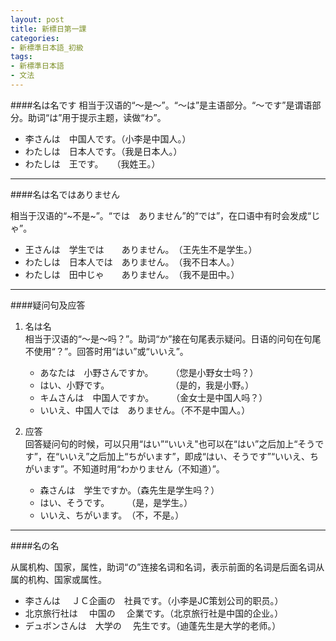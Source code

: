 ```yaml
---
layout: post
title: 新標日第一課
categories:
- 新標準日本語_初級
tags:
- 新標準日本語
- 文法
---
```

  
  
####名は名です
相当于汉语的“～是～”。“～は”是主语部分。“～です”是谓语部分。助词“は”用于提示主题，读做“わ”。

* 李さんは　中国人です。（小李是中国人。）
* わたしは　日本人です。（我是日本人。）
* わたしは　王です。　　（我姓王。）

---
####名は名ではありません

相当于汉语的“~不是~”。“では　ありません”的“では”，在口语中有时会发成“じゃ”。

* 王さんは　学生では　　ありません。　（王先生不是学生。）
* わたしは　日本人では　ありません。　（我不日本人。）
* わたしは　田中じゃ　　ありません。　（我不是田中。）

---
####疑问句及应答
1. 名は名  
相当于汉语的“～是～吗？”。助词“か”接在句尾表示疑问。日语的问句在句尾不使用“？”。回答时用“はい”或“いいえ”。
	
	* あなたは　小野さんですか。　　　（您是小野女士吗？）
	* はい、小野です。　　　　　　　　（是的，我是小野。）
	* キムさんは　中国人ですか。　　　（金女士是中国人吗？）
	* いいえ、中国人では　ありません。（不不是中国人。）

2. 应答  
回答疑问句的时候，可以只用“はい”“いいえ"也可以在“はい”之后加上“そうです”，在“いいえ”之后加上“ちがいます”，即成“はい、そうです”“いいえ、ちがいます”。不知道时用“わかりません（不知道）”。

	* 森さんは　学生ですか。（森先生是学生吗？）
	* はい、そうです。　　　（是，是学生。）
	* いいえ、ちがいます。　（不，不是。）

---
####名の名

从属机构、国家，属性，助词“の”连接名词和名词，表示前面的名词是后面名词从属的机构、国家或属性。

* 李さんは　         ＪＣ企画の　社員です。（小李是JC策划公司的职员。）
* 北京旅行社は　   中国の　      企業です。（北京旅行社是中国的企业。）
* デュボンさんは　大学の　      先生です。（迪蓬先生是大学的老师。）